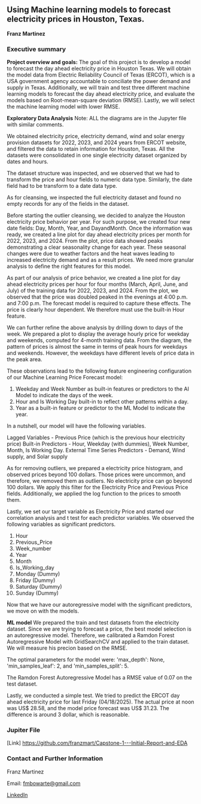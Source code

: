 ## Using Machine learning models to forecast electricity prices in Houston, Texas. 

**Franz Martinez**

### Executive summary

**Project overview and goals:** The goal of this project is to develop a model to forecast the day ahead electricity price in Houston Texas. We will obtain the model data from Electric Reliability Council of Texas (ERCOT), which is a USA government agency accountable to conciliate the power demand and supply in Texas. Additionally, we will train and test three different machine learning models to forecast the day ahead electricity price, and evaluate the models based on Root-mean-square deviation (RMSE). Lastly, we will select the machine learning model with lower RMSE.

**Exploratory Data Analysis**
Note: ALL the diagrams are in the Jupyter file with similar comments.

We obtained electricity price, electricity demand, wind and solar energy provision datasets for 2022, 2023, and 2024 years from ERCOT website, and filtered the data to retain information for Houston, Texas. All the datasets were consolidated in one single electricity dataset organized by dates and hours. 

The dataset structure was inspected, and we observed that we had to transform the price and hour fields to numeric data type. Similarly, the date field had to be transform to a date data type.

As for cleansing, we inspected the full electricity dataset and found no empty records for any of the fields in the dataset.

Before starting the outlier cleansing, we decided to analyze the Houston electricity price behavior per year. For such purpose, we created four new date fields: Day, Month, Year, and DayandMonth. Once the information was ready, we created a line plot for day ahead electricity prices per month for 2022, 2023, and 2024. From the plot, price data showed peaks demonstrating a clear seasonality change for each year. These seasonal changes were due to weather factors and the heat waves leading to increased electricity demand and as a result prices. We need more granular analysis to define the right features for this model.

As part of our analysis of price behavior, we created a line plot for day ahead electricity prices per hour for four months (March, April, June, and July) of the training data for 2022, 2023, and 2024. From the plot, we observed that the price was doubled peaked in the evenings at 4:00 p.m. and 7:00 p.m. The forecast model is required to capture these effects. The price is clearly hour dependent. We therefore must use the built-in Hour feature. 

We can further refine the above analysis by drilling down to days of the week. We prepared a plot to display the average hourly price for weekday and weekends, computed for 4-month training data. From the diagram, the pattern of prices is almost the same in terms of peak hours for weekdays and weekends. However, the weekdays have different levels of price data in the peak area.

These observations lead to the following feature engineering configuration of our Machine Learning Price Forecast model:

1. Weekday and Week Number as built-in features or predictors to the AI Model to indicate the days of the week.
2. Hour and Is Working Day built-in to reflect other patterns within a day.
3. Year as a built-in feature or predictor to the ML Model to indicate the year.

In a nutshell, our model will have the following variables.

Lagged Variables - Previous Price (which is the previous hour electricity price)
Built-in Predictors - Hour, Weekday (with dummies), Week Number, Month, Is Working Day.
External Time Series Predictors - Demand, Wind supply, and Solar supply

As for removing outliers, we prepared a electricity price histogram, and observed prices beyond 100 dollars. Those prices were uncommon, and therefore, we removed them as outliers. No electricity price can go beyond 100 dollars. We apply this filter for the Electricity Price and Previous Price fields. Additionally, we applied the log function to the prices to smooth them.

Lastly, we set our target variable as Electricity Price and started our correlation analysis and t test for each predictor variables. We observed the following variables as significant predictors.

1. Hour
2. Previous_Price
3. Week_number  
4. Year
5. Month
6. Is_Working_day
7. Monday (Dummy)
8. Friday (Dummy)
9. Saturday (Dummy)
10. Sunday (Dummy)

Now that we have our autoregressive model with the significant predictors, we move on with the models. 

**ML model**
We prepared the train and test datasets from the electricity dataset. Since we are trying to forecast a price, the best model selection is an autoregressive model. Therefore, we calibrated a Ramdon Forest Autoregressive Model with GridSearchCV and applied to the train dataset. We will measure his precion based on the RMSE.

The optimal parameters for the model were: 'max_depth': None, 'min_samples_leaf': 2, and 'min_samples_split': 5. 

The Ramdon Forest Autoregressive Model has a RMSE value of 0.07 on the test dataset.

Lastly, we conducted a simple test. We tried to predict the ERCOT day ahead electricity price for last Friday (04/18/2025). The actual price at noon was US$ 28.58, and the model price forecast was US$ 31.23. The difference is around 3 dollar, which is reasonable.

### Jupiter File ###

[Link] https://github.com/franzmart/Capstone-1---Initial-Report-and-EDA

### Contact and Further Information

Franz Martinez

Email: fmbowarte@gmail.com 

[LinkedIn](https://www.linkedin.com/in/franz-martinez-auditor/)



